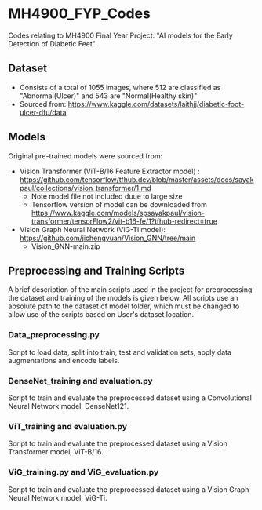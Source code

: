 # MH4900_FYP_Codes
Codes relating to MH4900 Final Year Project: "AI models for the Early Detection of Diabetic Feet".

## Dataset
  * Consists of a total of 1055 images, where 512 are classified as "Abnormal(Ulcer)" and 543 are "Normal(Healthy skin)"
  * Sourced from: https://www.kaggle.com/datasets/laithjj/diabetic-foot-ulcer-dfu/data

## Models
Original pre-trained models were sourced from:
  * Vision Transformer (ViT-B/16 Feature Extractor model) : https://github.com/tensorflow/tfhub.dev/blob/master/assets/docs/sayakpaul/collections/vision_transformer/1.md
     * Note model file not included duue to large size
     * Tensorflow version of model can be downloaded from https://www.kaggle.com/models/spsayakpaul/vision-transformer/tensorFlow2/vit-b16-fe/1?tfhub-redirect=true 
  * Vision Graph Neural Network (ViG-Ti model): https://github.com/jichengyuan/Vision_GNN/tree/main
     * Vision_GNN-main.zip
   
## Preprocessing and Training Scripts
A brief description of the main scripts used in the project for preprocessing the dataset and training of the models is given below. All scripts use an absolute path to the dataset of model folder, which must be changed to allow use of the scripts based on User's dataset location.

### Data_preprocessing.py
Script to load data, split into train, test and validation sets, apply data augmentations and encode labels.

### DenseNet_training and evaluation.py
Script to train and evaluate the preprocessed dataset using a Convolutional Neural Network model, DenseNet121.

### ViT_training and evaluation.py
Script to train and evaluate the preprocessed dataset using a Vision Transformer model, ViT-B/16. 

### ViG_training.py and ViG_evaluation.py
Script to train and evaluate the preprocessed dataset using a Vision Graph Neural Network model, ViG-Ti. 
